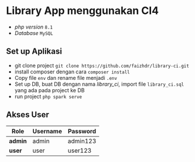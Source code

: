 # Library App menggunakan CI4
- *php version* `8.1`
- *Database* `MySQL`

## Set up Aplikasi

- git clone project `git clone https://github.com/faizhdr/library-ci.git`
- install composer dengan cara `composer install`
- Copy file `env` dan rename file menjadi `.env` 
- Set up DB, buat DB dengan nama *library_ci*, import file `library_ci.sql` yang ada pada project ke DB
- run project `php spark serve`

## Akses User

| Role       | Username | Password   |
|------------|----------|------------|
| **admin**  | admin    | admin123   |
| **user**   | user     | user123    |
